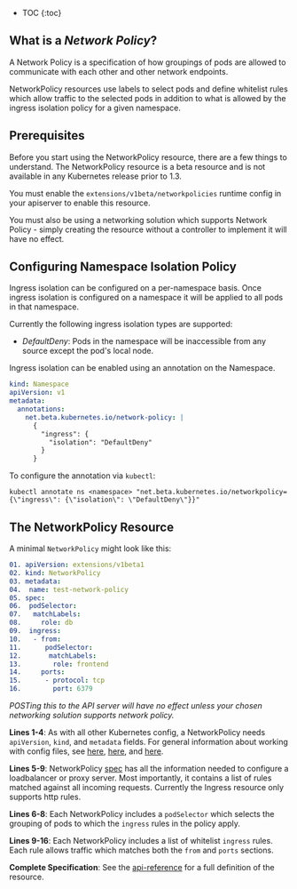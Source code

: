 ---
---

* TOC
{:toc}

## What is a _Network Policy_?

A Network Policy is a specification of how groupings of pods are allowed to communicate with each other and other network endpoints.

NetworkPolicy resources use labels to select pods and define whitelist rules which allow traffic to the selected pods in addition to what is allowed by the ingress isolation policy for a given namespace.

## Prerequisites
Before you start using the NetworkPolicy resource, there are a few things to understand.  The NetworkPolicy resource is a beta resource and is 
not available in any Kubernetes release prior to 1.3.  

You must enable the `extensions/v1beta/networkpolicies` runtime config in your apiserver to enable this resource.

You must also be using a networking solution which supports Network Policy - simply creating the
resource without a controller to implement it will have no effect.

## Configuring Namespace Isolation Policy 
Ingress isolation can be configured on a per-namespace basis.  Once ingress isolation is configured on a namespace it will be applied to all pods in that namespace. 

Currently the following ingress isolation types are supported: 

- _DefaultDeny_: Pods in the namespace will be inaccessible from any source except the pod's local node. 

Ingress isolation can be enabled using an annotation on the Namespace.

```yaml
kind: Namespace
apiVersion: v1
metadata:
  annotations:
    net.beta.kubernetes.io/network-policy: |
      {
        "ingress": {
          "isolation": "DefaultDeny"
        }
      }
```

To configure the annotation via `kubectl`:

```
kubectl annotate ns <namespace> "net.beta.kubernetes.io/networkpolicy={\"ingress\": {\"isolation\": \"DefaultDeny\"}}"
```

## The NetworkPolicy Resource
A minimal `NetworkPolicy` might look like this:

```yaml
01. apiVersion: extensions/v1beta1
02. kind: NetworkPolicy
03. metadata:
04.  name: test-network-policy
05. spec:
06.  podSelector:
07.   matchLabels:
08.     role: db
09.  ingress:
10.   - from:
11.      podSelector:
12.       matchLabels:
13.        role: frontend
14.     ports:
15.      - protocol: tcp
16.        port: 6379
```

*POSTing this to the API server will have no effect unless your chosen networking solution supports network policy.*

__Lines 1-4__: As with all other Kubernetes config, a NetworkPolicy needs `apiVersion`, `kind`, and `metadata` fields.  For general information about working with config files, see [here](/docs/user-guide/simple-yaml), [here](/docs/user-guide/configuring-containers), and [here](/docs/user-guide/working-with-resources).

__Lines 5-9__: NetworkPolicy [spec](https://github.com/kubernetes/kubernetes/tree/{{page.githubbranch}}/docs/devel/api-conventions.md#spec-and-status) has all the information needed to configure a loadbalancer or proxy server. Most importantly, it contains a list of rules matched against all incoming requests. Currently the Ingress resource only supports http rules.

__Lines 6-8__: Each NetworkPolicy includes a `podSelector` which selects the grouping of pods to which the `ingress` rules in the policy apply. 

__Lines 9-16__: Each NetworkPolicy includes a list of whitelist `ingress` rules.  Each rule allows traffic which matches both the `from` and `ports` sections. 

__Complete Specification__: See the [api-reference](https://kubernetes.github.io/docs/api-reference/extensions/v1beta1/definitions/#_v1beta1_networkpolicy) for a full definition of the resource.
